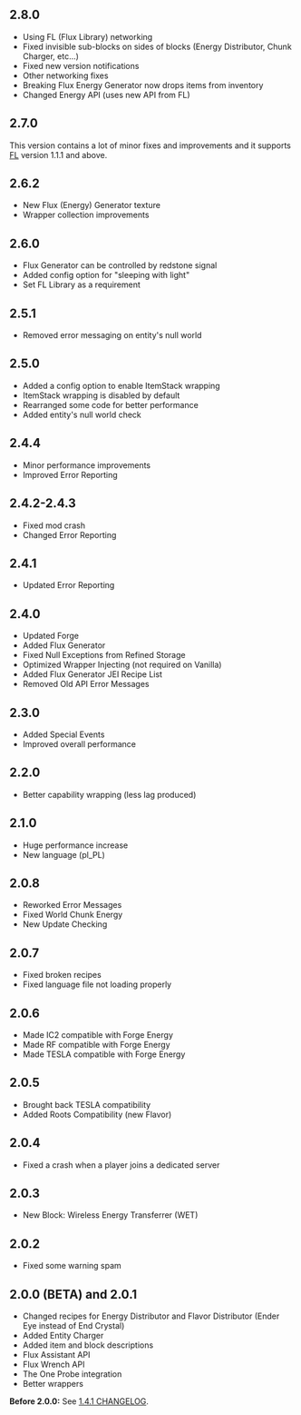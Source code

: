 ## 2.8.0
- Using FL (Flux Library) networking
- Fixed invisible sub-blocks on sides of blocks (Energy Distributor, Chunk Charger, etc...)
- Fixed new version notifications
- Other networking fixes
- Breaking Flux Energy Generator now drops items from inventory
- Changed Energy API (uses new API from FL)

## 2.7.0
This version contains a lot of minor fixes and improvements and it supports [FL](https://minecraft.curseforge.com/projects/fl) version 1.1.1 and above.

## 2.6.2
- New Flux (Energy) Generator texture
- Wrapper collection improvements

## 2.6.0
- Flux Generator can be controlled by redstone signal
- Added config option for "sleeping with light"
- Set FL Library as a requirement

## 2.5.1
- Removed error messaging on entity's null world

## 2.5.0
- Added a config option to enable ItemStack wrapping
- ItemStack wrapping is disabled by default
- Rearranged some code for better performance
- Added entity's null world check

## 2.4.4
- Minor performance improvements
- Improved Error Reporting

## 2.4.2-2.4.3
- Fixed mod crash
- Changed Error Reporting

## 2.4.1
- Updated Error Reporting

## 2.4.0
- Updated Forge
- Added Flux Generator
- Fixed Null Exceptions from Refined Storage
- Optimized Wrapper Injecting (not required on Vanilla)
- Added Flux Generator JEI Recipe List
- Removed Old API Error Messages

## 2.3.0
- Added Special Events
- Improved overall performance

## 2.2.0
- Better capability wrapping (less lag produced)

## 2.1.0
- Huge performance increase
- New language (pl_PL)

## 2.0.8
- Reworked Error Messages
- Fixed World Chunk Energy
- New Update Checking

## 2.0.7
- Fixed broken recipes
- Fixed language file not loading properly

## 2.0.6
- Made IC2 compatible with Forge Energy
- Made RF compatible with Forge Energy
- Made TESLA compatible with Forge Energy

## 2.0.5
- Brought back TESLA compatibility
- Added Roots Compatibility (new Flavor)

## 2.0.4
- Fixed a crash when a player joins a dedicated server

## 2.0.3
- New Block: Wireless Energy Transferrer (WET)

## 2.0.2
- Fixed some warning spam

## 2.0.0 (BETA) and 2.0.1
- Changed recipes for Energy Distributor and Flavor Distributor (Ender Eye instead of End Crystal)
- Added Entity Charger
- Added item and block descriptions
- Flux Assistant API
- Flux Wrench API
- The One Probe integration
- Better wrappers

**Before 2.0.0:** See [1.4.1 CHANGELOG](https://github.com/Szewek/Minecraft-Flux/blob/1.4.1/CHANGELOG.md).